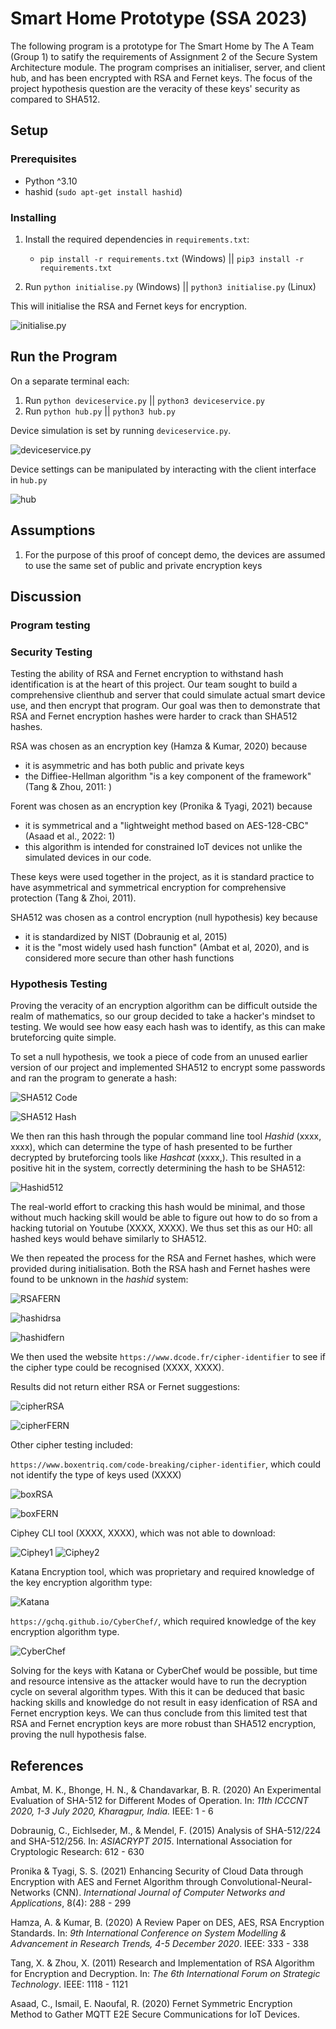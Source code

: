 # Smart Home Prototype (SSA 2023)
The following program is a prototype for The Smart Home by The A Team (Group 1) to satify the requirements of Assignment 2 of the Secure System Architecture module. The program comprises an initialiser, server, and client hub, and has been encrypted with RSA and Fernet keys. The focus of the project hypothesis question are the veracity of these keys' security as compared to SHA512.

## Setup
### Prerequisites
* Python ^3.10
* hashid (`sudo apt-get install hashid`)

### Installing
1. Install the required dependencies in `requirements.txt`:
   * `pip install -r requirements.txt` (Windows) || `pip3 install -r requirements.txt`
   
3. Run `python initialise.py` (Windows) || `python3 initialise.py` (Linux)

This will initialise the RSA and Fernet keys for encryption.

![initialise.py](./images/initialise.png)

## Run the Program
On a separate terminal each:
1. Run `python deviceservice.py` || `python3 deviceservice.py`
2. Run `python hub.py` || `python3 hub.py`

Device simulation is set by running `deviceservice.py`. 

![deviceservice.py](./images/deviceservice.png)

Device settings can be manipulated by interacting with the client interface in `hub.py` 

![hub](./images/hub.png)

## Assumptions
1. For the purpose of this proof of concept demo, the devices are assumed to use the same set of public and private encryption keys
   
## Discussion

### Program testing


### Security Testing

Testing the ability of RSA and Fernet encryption to withstand hash identification is at the heart of this project. Our team sought to build a comprehensive clienthub and server that could simulate actual smart device use, and then encrypt that program. Our goal was then to demonstrate that RSA and Fernet encryption hashes were harder to crack than SHA512 hashes. 

RSA was chosen as an encryption key (Hamza & Kumar, 2020) because 
* it is asymmetric and has both public and private keys
* the Diffiee-Hellman algorithm "is a key component of the framework" (Tang & Zhou, 2011: )

Forent was chosen as an encryption key (Pronika & Tyagi, 2021) because 
* it is symmetrical and a "lightweight method based on AES-128-CBC" (Asaad et al., 2022: 1)
* this algorithm is intended for constrained IoT devices not unlike the simulated devices in our code.

These keys were used together in the project, as it is standard practice to have asymmetrical and symmetrical encryption for comprehensive protection (Tang & Zhoi, 2011).

SHA512 was chosen as a control encryption (null hypothesis) key because
* it is standardized by NIST (Dobraunig et al, 2015)
* it is the "most widely used hash function" (Ambat et al, 2020), and is considered more secure than other hash functions

### Hypothesis Testing

Proving the veracity of an encryption algorithm can be difficult outside the realm of mathematics, so our group decided to take a hacker's mindset to testing. We would see how easy each hash was to identify, as this can make bruteforcing quite simple.

To set a null hypothesis, we took a piece of code from an unused earlier version of our project and implemented SHA512 to encrypt some passwords and ran the program to generate a hash:

![SHA512 Code](./images/SHA512code.png)

![SHA512 Hash](./images/SHA512hash.png)

We then ran this hash through the popular command line tool _Hashid_ (xxxx, xxxx), which can determine the type of hash presented to be further decrypted by bruteforcing tools like _Hashcat_ (xxxx,). This resulted in a positive hit in the system, correctly determining the hash to be SHA512:

![Hashid512](./images/hashid512.png)

The real-world effort to cracking this hash would be minimal, and those without much hacking skill would be able to figure out how to do so from a hacking tutorial on Youtube (XXXX, XXXX). We thus set this as our H0: all hashed keys would behave similarly to SHA512.

We then repeated the process for the RSA and Fernet hashes, which were provided during initialisation. Both the RSA hash and Fernet hashes were found to be unknown in the _hashid_ system: 

![RSAFERN](./images/rsafern_init.png)

![hashidrsa](./images/hashidrsa.png)

![hashidfern](./images/hashidfern.png)

We then used the website `https://www.dcode.fr/cipher-identifier` to see if the cipher type could be recognised (XXXX, XXXX). 

Results did not return either RSA or Fernet suggestions:

![cipherRSA](./images/cipherRSA.png)

![cipherFERN](./images/cipherFERN.png)

Other cipher testing included:

`https://www.boxentriq.com/code-breaking/cipher-identifier`, which could not identify the type of keys used (XXXX)

![boxRSA](./images/boxrsa.png)

![boxFERN](./images/boxfern.png)

Ciphey CLI tool (XXXX, XXXX), which was not able to download:

![Ciphey1](./images/ciphey1.png)
![Ciphey2](./images/ciphey2.png)

Katana Encryption tool, which was proprietary and required knowledge of the key encryption algorithm type:

![Katana](./images/katana.png)

`https://gchq.github.io/CyberChef/`, which required knowledge of the key encryption algorithm type. 

![CyberChef](./images/cyberchef.png)

Solving for the keys with Katana or CyberChef would be possible, but time and resource intensive as the attacker would have to run the decryption cycle on several algorithm types. With this it can be deduced that basic hacking skills and knowledge do not result in easy idenfication of RSA and Fernet encryption keys. We can thus conclude from this limited test that RSA and Fernet encryption keys are more robust than SHA512 encryption, proving the null hypothesis false.

## References

Ambat, M. K., Bhonge, H. N., & Chandavarkar, B. R. (2020) An Experimental Evaluation of SHA-512 for Different Modes of Operation. In: _11th ICCCNT 2020, 1-3 July 2020, Kharagpur, India._ IEEE: 1 - 6

Dobraunig, C., Eichlseder, M., & Mendel, F. (2015) Analysis of SHA-512/224 and SHA-512/256. In: _ASIACRYPT 2015_. International Association for Cryptologic Research: 612 - 630

Pronika & Tyagi, S. S. (2021) Enhancing Security of Cloud Data through Encryption with AES and Fernet Algorithm through Convolutional-Neural-Networks (CNN). _International Journal of Computer Networks and Applications_, 8(4): 288 - 299

Hamza, A. & Kumar, B. (2020) A Review Paper on DES, AES, RSA Encryption Standards. In: _9th International Conference on System Modelling & Advancement in Research Trends, 4-5 December 2020_. IEEE: 333 - 338

Tang, X. & Zhou, X. (2011) Research and Implementation of RSA Algorithm for Encryption and Decryption. In: _The 6th International Forum on Strategic Technology_. IEEE: 1118 - 1121

Asaad, C., Ismail, E. Naoufal, R. (2020) Fernet Symmetric Encryption Method to Gather MQTT E2E Secure Communications for IoT Devices. 
